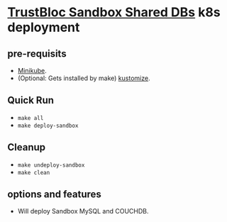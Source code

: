 # [TrustBloc Sandbox Shared DBs]() k8s deployment #


## pre-requisits
* [Minikube](https://minikube.sigs.k8s.io/docs/start/).
* (Optional: Gets installed by make) [kustomize](https://kubectl.docs.kubernetes.io/installation/kustomize/).

## Quick Run
* `make all`
* `make deploy-sandbox`

## Cleanup
* `make undeploy-sandbox`
* `make clean`

## options and features
* Will deploy Sandbox MySQL and COUCHDB.
